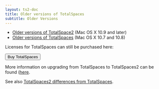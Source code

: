 ```yaml
---
layout: ts2-doc
title: Older versions of TotalSpaces
subtitle: Older Versions
---
```


* <a href="/changes2">Older versions of TotalSpace2</a> (Mac OS X 10.9 and later)
* <a href="/changes">Older versions of TotalSpaces</a> (Mac OS X 10.7 and 10.8)

Licenses for TotalSpaces can still be purchased here:

<form action="https://sites.fastspring.com/binaryage-store/instant/totalspaces" class="buy-ts1-form">
    <input type="submit" value="Buy TotalSpaces">
</form>

More information on upgrading from TotalSpaces to TotalSpaces2 can be found (<a href="/upgrade">here</a>.

See also <a href="/differences2">TotalSpaces2 differences from TotalSpaces</a>.
